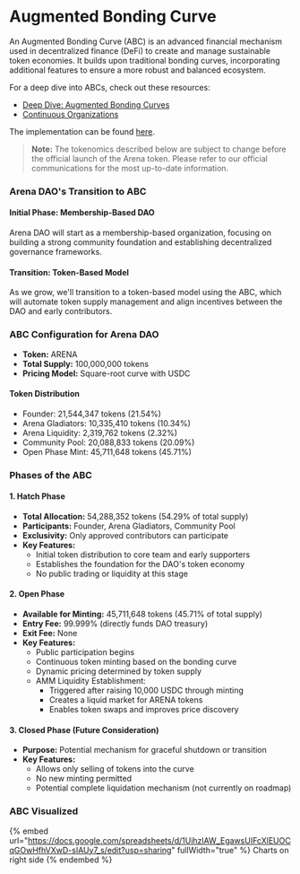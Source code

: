 # Augmented Bonding Curve

An Augmented Bonding Curve (ABC) is an advanced financial mechanism used in decentralized finance (DeFi) to create and manage sustainable token economies. It builds upon traditional bonding curves, incorporating additional features to ensure a more robust and balanced ecosystem.

For a deep dive into ABCs, check out these resources:

* [Deep Dive: Augmented Bonding Curves](https://medium.com/commonsstack/deep-dive-augmented-bonding-curves-b5ca4fad4436)
* [Continuous Organizations](https://medium.com/hackernoon/introducing-continuous-organizations-22ad9d1f63b7)

The implementation can be found [here](https://github.com/DA0-DA0/dao-contracts/pull/697).

> **Note:** The tokenomics described below are subject to change before the official launch of the Arena token. Please refer to our official communications for the most up-to-date information.

### Arena DAO's Transition to ABC

#### Initial Phase: Membership-Based DAO

Arena DAO will start as a membership-based organization, focusing on building a strong community foundation and establishing decentralized governance frameworks.

#### Transition: Token-Based Model

As we grow, we'll transition to a token-based model using the ABC, which will automate token supply management and align incentives between the DAO and early contributors.

### ABC Configuration for Arena DAO

* **Token:** ARENA
* **Total Supply:** 100,000,000 tokens
* **Pricing Model:** Square-root curve with USDC

#### Token Distribution

* Founder: 21,544,347 tokens (21.54%)
* Arena Gladiators: 10,335,410 tokens (10.34%)
* Arena Liquidity: 2,319,762 tokens (2.32%)
* Community Pool: 20,088,833 tokens (20.09%)
* Open Phase Mint: 45,711,648 tokens (45.71%)

### Phases of the ABC

#### 1. Hatch Phase

* **Total Allocation:** 54,288,352 tokens (54.29% of total supply)
* **Participants:** Founder, Arena Gladiators, Community Pool
* **Exclusivity:** Only approved contributors can participate
* **Key Features:**
  * Initial token distribution to core team and early supporters
  * Establishes the foundation for the DAO's token economy
  * No public trading or liquidity at this stage

#### 2. Open Phase

* **Available for Minting:** 45,711,648 tokens (45.71% of total supply)
* **Entry Fee:** 99.999% (directly funds DAO treasury)
* **Exit Fee:** None
* **Key Features:**
  * Public participation begins
  * Continuous token minting based on the bonding curve
  * Dynamic pricing determined by token supply
  * AMM Liquidity Establishment:
    * Triggered after raising 10,000 USDC through minting
    * Creates a liquid market for ARENA tokens
    * Enables token swaps and improves price discovery

#### 3. Closed Phase (Future Consideration)

* **Purpose:** Potential mechanism for graceful shutdown or transition
* **Key Features:**
  * Allows only selling of tokens into the curve
  * No new minting permitted
  * Potential complete liquidation mechanism (not currently on roadmap)

### ABC Visualized

{% embed url="https://docs.google.com/spreadsheets/d/1UihzlAW_EgawsUIFcXlEUOCqGOwHfhVXwD-sIAUy7_s/edit?usp=sharing" fullWidth="true" %}
Charts on right side
{% endembed %}
